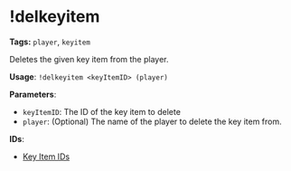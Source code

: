 # !delkeyitem

**Tags:** `player`, `keyitem`

Deletes the given key item from the player.

**Usage**: `!delkeyitem <keyItemID> (player)`

**Parameters**:
- `keyItemID`: The ID of the key item to delete
- `player`: (Optional) The name of the player to delete the key item from.

**IDs**:
- [Key Item IDs](enums/keyitems.md)